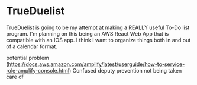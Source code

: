 # TrueDuelist

TrueDuelist is going to be my attempt at making a REALLY useful To-Do list program.
I'm planning on this being an AWS React Web App that is compatible with an IOS app. I think I want to organize things both in and out of a calendar format.

potential problem (https://docs.aws.amazon.com/amplify/latest/userguide/how-to-service-role-amplify-console.html) Confused deputy prevention not being taken care of